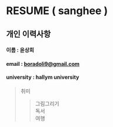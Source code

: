 # RESUME ( sanghee )

## 개인 이력사항 
#### 이름 : 윤상희
#### email : boradoli9@gmail.com
#### university : hallym university

> 취미
>> 그림그리기  
>> 독서  
>> 여행  

